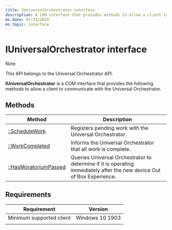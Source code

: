 ```yaml
---
title: IUniversalOrchestrator interface
description: A COM interface that provides methods to allow a client to communicate with the Universal Orchestrator.
ms.date: 07/23/2019
ms.topic: interface
---
```


# IUniversalOrchestrator interface

> [!NOTE] 
> This API belongs to the Universal Orchestrator API.

**IUniversalOrchestrator** is a COM interface that provides the following methods to allow a client to communicate with the Universal Orchestrator.

## Methods

|Method | Description |
|---|---|
|[::ScheduleWork](universalorchestrator-schedulework.md) | Registers pending work with the Universal Orchestrator. |
|[::WorkCompleted](universalorchestrator-workcompleted.md) | Informs the Universal Orchestrator that all work is complete. |
|[::HasMoratoriumPassed](universalorchestrator-hasmoratoriumpassed.md) | Queries Universal Orchestrator to determine if it is operating immediately after the new device Out of Box Experience. |


## Requirements

| Requirement | Version |
|---|---|
| Minimum supported client | Windows 10 1903 |
|   |   |